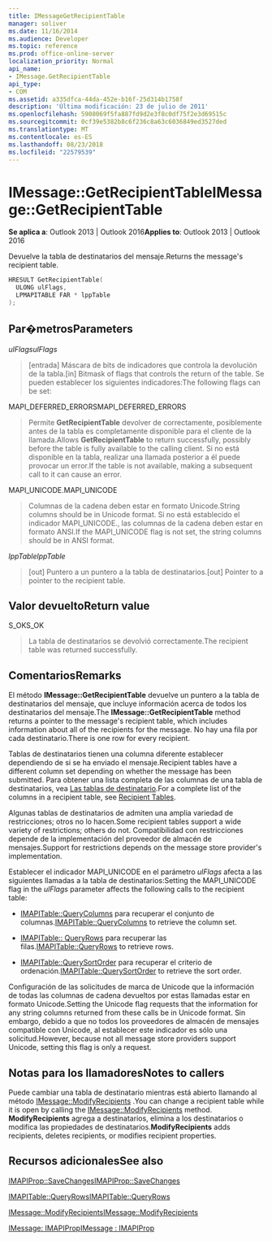 ```yaml
---
title: IMessageGetRecipientTable
manager: soliver
ms.date: 11/16/2014
ms.audience: Developer
ms.topic: reference
ms.prod: office-online-server
localization_priority: Normal
api_name:
- IMessage.GetRecipientTable
api_type:
- COM
ms.assetid: a335dfca-44da-452e-b16f-25d314b1758f
description: 'Última modificación: 23 de julio de 2011'
ms.openlocfilehash: 5908069f5fa887fd9d2e3f8c0df75f2e3d69515c
ms.sourcegitcommit: 0cf39e5382b8c6f236c8a63c6036849ed3527ded
ms.translationtype: MT
ms.contentlocale: es-ES
ms.lasthandoff: 08/23/2018
ms.locfileid: "22579539"
---
```

# <a name="imessagegetrecipienttable"></a><span data-ttu-id="e265f-103">IMessage::GetRecipientTable</span><span class="sxs-lookup"><span data-stu-id="e265f-103">IMessage::GetRecipientTable</span></span>

  
  
<span data-ttu-id="e265f-104">**Se aplica a**: Outlook 2013 | Outlook 2016</span><span class="sxs-lookup"><span data-stu-id="e265f-104">**Applies to**: Outlook 2013 | Outlook 2016</span></span> 
  
<span data-ttu-id="e265f-105">Devuelve la tabla de destinatarios del mensaje.</span><span class="sxs-lookup"><span data-stu-id="e265f-105">Returns the message's recipient table.</span></span>
  
```cpp
HRESULT GetRecipientTable(
  ULONG ulFlags,
  LPMAPITABLE FAR * lppTable
);
```

## <a name="parameters"></a><span data-ttu-id="e265f-106">Par�metros</span><span class="sxs-lookup"><span data-stu-id="e265f-106">Parameters</span></span>

 <span data-ttu-id="e265f-107">_ulFlags_</span><span class="sxs-lookup"><span data-stu-id="e265f-107">_ulFlags_</span></span>
  
> <span data-ttu-id="e265f-108">[entrada] Máscara de bits de indicadores que controla la devolución de la tabla.</span><span class="sxs-lookup"><span data-stu-id="e265f-108">[in] Bitmask of flags that controls the return of the table.</span></span> <span data-ttu-id="e265f-109">Se pueden establecer los siguientes indicadores:</span><span class="sxs-lookup"><span data-stu-id="e265f-109">The following flags can be set:</span></span>
    
<span data-ttu-id="e265f-110">MAPI_DEFERRED_ERRORS</span><span class="sxs-lookup"><span data-stu-id="e265f-110">MAPI_DEFERRED_ERRORS</span></span> 
  
> <span data-ttu-id="e265f-111">Permite **GetRecipientTable** devolver de correctamente, posiblemente antes de la tabla es completamente disponible para el cliente de la llamada.</span><span class="sxs-lookup"><span data-stu-id="e265f-111">Allows **GetRecipientTable** to return successfully, possibly before the table is fully available to the calling client.</span></span> <span data-ttu-id="e265f-112">Si no está disponible en la tabla, realizar una llamada posterior a él puede provocar un error.</span><span class="sxs-lookup"><span data-stu-id="e265f-112">If the table is not available, making a subsequent call to it can cause an error.</span></span> 
    
<span data-ttu-id="e265f-113">MAPI_UNICODE.</span><span class="sxs-lookup"><span data-stu-id="e265f-113">MAPI_UNICODE</span></span> 
  
> <span data-ttu-id="e265f-114">Columnas de la cadena deben estar en formato Unicode.</span><span class="sxs-lookup"><span data-stu-id="e265f-114">String columns should be in Unicode format.</span></span> <span data-ttu-id="e265f-115">Si no está establecido el indicador MAPI_UNICODE., las columnas de la cadena deben estar en formato ANSI.</span><span class="sxs-lookup"><span data-stu-id="e265f-115">If the MAPI_UNICODE flag is not set, the string columns should be in ANSI format.</span></span>
    
 <span data-ttu-id="e265f-116">_lppTable_</span><span class="sxs-lookup"><span data-stu-id="e265f-116">_lppTable_</span></span>
  
> <span data-ttu-id="e265f-117">[out] Puntero a un puntero a la tabla de destinatarios.</span><span class="sxs-lookup"><span data-stu-id="e265f-117">[out] Pointer to a pointer to the recipient table.</span></span>
    
## <a name="return-value"></a><span data-ttu-id="e265f-118">Valor devuelto</span><span class="sxs-lookup"><span data-stu-id="e265f-118">Return value</span></span>

<span data-ttu-id="e265f-119">S_OK</span><span class="sxs-lookup"><span data-stu-id="e265f-119">S_OK</span></span> 
  
> <span data-ttu-id="e265f-120">La tabla de destinatarios se devolvió correctamente.</span><span class="sxs-lookup"><span data-stu-id="e265f-120">The recipient table was returned successfully.</span></span>
    
## <a name="remarks"></a><span data-ttu-id="e265f-121">Comentarios</span><span class="sxs-lookup"><span data-stu-id="e265f-121">Remarks</span></span>

<span data-ttu-id="e265f-122">El método **IMessage::GetRecipientTable** devuelve un puntero a la tabla de destinatarios del mensaje, que incluye información acerca de todos los destinatarios del mensaje.</span><span class="sxs-lookup"><span data-stu-id="e265f-122">The **IMessage::GetRecipientTable** method returns a pointer to the message's recipient table, which includes information about all of the recipients for the message.</span></span> <span data-ttu-id="e265f-123">No hay una fila por cada destinatario.</span><span class="sxs-lookup"><span data-stu-id="e265f-123">There is one row for every recipient.</span></span> 
  
<span data-ttu-id="e265f-124">Tablas de destinatarios tienen una columna diferente establecer dependiendo de si se ha enviado el mensaje.</span><span class="sxs-lookup"><span data-stu-id="e265f-124">Recipient tables have a different column set depending on whether the message has been submitted.</span></span> <span data-ttu-id="e265f-125">Para obtener una lista completa de las columnas de una tabla de destinatarios, vea [Las tablas de destinatario](recipient-tables.md).</span><span class="sxs-lookup"><span data-stu-id="e265f-125">For a complete list of the columns in a recipient table, see [Recipient Tables](recipient-tables.md).</span></span>
  
<span data-ttu-id="e265f-126">Algunas tablas de destinatarios de admiten una amplia variedad de restricciones; otros no lo hacen.</span><span class="sxs-lookup"><span data-stu-id="e265f-126">Some recipient tables support a wide variety of restrictions; others do not.</span></span> <span data-ttu-id="e265f-127">Compatibilidad con restricciones depende de la implementación del proveedor de almacén de mensajes.</span><span class="sxs-lookup"><span data-stu-id="e265f-127">Support for restrictions depends on the message store provider's implementation.</span></span> 
  
<span data-ttu-id="e265f-128">Establecer el indicador MAPI_UNICODE en el parámetro _ulFlags_ afecta a las siguientes llamadas a la tabla de destinatarios:</span><span class="sxs-lookup"><span data-stu-id="e265f-128">Setting the MAPI_UNICODE flag in the  _ulFlags_ parameter affects the following calls to the recipient table:</span></span> 
  
- <span data-ttu-id="e265f-129">[IMAPITable::QueryColumns](imapitable-querycolumns.md) para recuperar el conjunto de columnas.</span><span class="sxs-lookup"><span data-stu-id="e265f-129">[IMAPITable::QueryColumns](imapitable-querycolumns.md) to retrieve the column set.</span></span> 
    
- <span data-ttu-id="e265f-130">[IMAPITable:: QueryRows](imapitable-queryrows.md) para recuperar las filas.</span><span class="sxs-lookup"><span data-stu-id="e265f-130">[IMAPITable::QueryRows](imapitable-queryrows.md) to retrieve rows.</span></span> 
    
- <span data-ttu-id="e265f-131">[IMAPITable::QuerySortOrder](imapitable-querysortorder.md) para recuperar el criterio de ordenación.</span><span class="sxs-lookup"><span data-stu-id="e265f-131">[IMAPITable::QuerySortOrder](imapitable-querysortorder.md) to retrieve the sort order.</span></span> 
    
<span data-ttu-id="e265f-132">Configuración de las solicitudes de marca de Unicode que la información de todas las columnas de cadena devueltos por estas llamadas estar en formato Unicode.</span><span class="sxs-lookup"><span data-stu-id="e265f-132">Setting the Unicode flag requests that the information for any string columns returned from these calls be in Unicode format.</span></span> <span data-ttu-id="e265f-133">Sin embargo, debido a que no todos los proveedores de almacén de mensajes compatible con Unicode, al establecer este indicador es sólo una solicitud.</span><span class="sxs-lookup"><span data-stu-id="e265f-133">However, because not all message store providers support Unicode, setting this flag is only a request.</span></span>
  
## <a name="notes-to-callers"></a><span data-ttu-id="e265f-134">Notas para los llamadores</span><span class="sxs-lookup"><span data-stu-id="e265f-134">Notes to callers</span></span>

<span data-ttu-id="e265f-135">Puede cambiar una tabla de destinatario mientras está abierto llamando al método [IMessage::ModifyRecipients](imessage-modifyrecipients.md) .</span><span class="sxs-lookup"><span data-stu-id="e265f-135">You can change a recipient table while it is open by calling the [IMessage::ModifyRecipients](imessage-modifyrecipients.md) method.</span></span> <span data-ttu-id="e265f-136">**ModifyRecipients** agrega a destinatarios, elimina a los destinatarios o modifica las propiedades de destinatarios.</span><span class="sxs-lookup"><span data-stu-id="e265f-136">**ModifyRecipients** adds recipients, deletes recipients, or modifies recipient properties.</span></span> 
  
## <a name="see-also"></a><span data-ttu-id="e265f-137">Recursos adicionales</span><span class="sxs-lookup"><span data-stu-id="e265f-137">See also</span></span>



[<span data-ttu-id="e265f-138">IMAPIProp::SaveChanges</span><span class="sxs-lookup"><span data-stu-id="e265f-138">IMAPIProp::SaveChanges</span></span>](imapiprop-savechanges.md)
  
[<span data-ttu-id="e265f-139">IMAPITable::QueryRows</span><span class="sxs-lookup"><span data-stu-id="e265f-139">IMAPITable::QueryRows</span></span>](imapitable-queryrows.md)
  
[<span data-ttu-id="e265f-140">IMessage::ModifyRecipients</span><span class="sxs-lookup"><span data-stu-id="e265f-140">IMessage::ModifyRecipients</span></span>](imessage-modifyrecipients.md)
  
[<span data-ttu-id="e265f-141">IMessage: IMAPIProp</span><span class="sxs-lookup"><span data-stu-id="e265f-141">IMessage : IMAPIProp</span></span>](imessageimapiprop.md)

